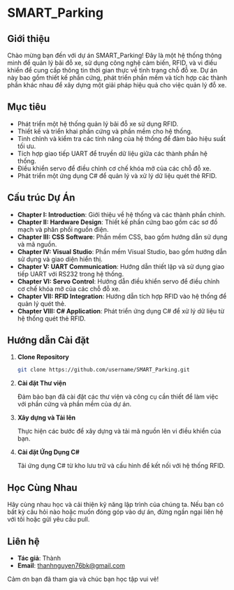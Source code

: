 # SMART_Parking

## Giới thiệu

Chào mừng bạn đến với dự án SMART_Parking! Đây là một hệ thống thông minh để quản lý bãi đỗ xe, sử dụng công nghệ cảm biến, RFID, và vi điều khiển để cung cấp thông tin thời gian thực về tình trạng chỗ đỗ xe. Dự án này bao gồm thiết kế phần cứng, phát triển phần mềm và tích hợp các thành phần khác nhau để xây dựng một giải pháp hiệu quả cho việc quản lý đỗ xe.

## Mục tiêu

- Phát triển một hệ thống quản lý bãi đỗ xe sử dụng RFID.
- Thiết kế và triển khai phần cứng và phần mềm cho hệ thống.
- Tinh chỉnh và kiểm tra các tính năng của hệ thống để đảm bảo hiệu suất tối ưu.
- Tích hợp giao tiếp UART để truyền dữ liệu giữa các thành phần hệ thống.
- Điều khiển servo để điều chỉnh cơ chế khóa mở của các chỗ đỗ xe.
- Phát triển một ứng dụng C# để quản lý và xử lý dữ liệu quét thẻ RFID.

## Cấu trúc Dự Án

- **Chapter I: Introduction**: Giới thiệu về hệ thống và các thành phần chính.
- **Chapter II: Hardware Design**: Thiết kế phần cứng bao gồm các sơ đồ mạch và phân phối nguồn điện.
- **Chapter III: CSS Software**: Phần mềm CSS, bao gồm hướng dẫn sử dụng và mã nguồn.
- **Chapter IV: Visual Studio**: Phần mềm Visual Studio, bao gồm hướng dẫn sử dụng và giao diện hiển thị.
- **Chapter V: UART Communication**: Hướng dẫn thiết lập và sử dụng giao tiếp UART với RS232 trong hệ thống.
- **Chapter VI: Servo Control**: Hướng dẫn điều khiển servo để điều chỉnh cơ chế khóa mở của các chỗ đỗ xe.
- **Chapter VII: RFID Integration**: Hướng dẫn tích hợp RFID vào hệ thống để quản lý quét thẻ.
- **Chapter VIII: C# Application**: Phát triển ứng dụng C# để xử lý dữ liệu từ hệ thống quét thẻ RFID.

## Hướng dẫn Cài đặt

1. **Clone Repository**

    ```bash
    git clone https://github.com/username/SMART_Parking.git
    ```

2. **Cài đặt Thư viện**

    Đảm bảo bạn đã cài đặt các thư viện và công cụ cần thiết để làm việc với phần cứng và phần mềm của dự án.

3. **Xây dựng và Tải lên**

    Thực hiện các bước để xây dựng và tải mã nguồn lên vi điều khiển của bạn.

4. **Cài đặt Ứng Dụng C#**

    Tải ứng dụng C# từ kho lưu trữ và cấu hình để kết nối với hệ thống RFID.

## Học Cùng Nhau

Hãy cùng nhau học và cải thiện kỹ năng lập trình của chúng ta. Nếu bạn có bất kỳ câu hỏi nào hoặc muốn đóng góp vào dự án, đừng ngần ngại liên hệ với tôi hoặc gửi yêu cầu pull.

## Liên hệ

- **Tác giả**: Thành
- **Email**: thanhnguyen76bk@gmail.com

Cảm ơn bạn đã tham gia và chúc bạn học tập vui vẻ!
